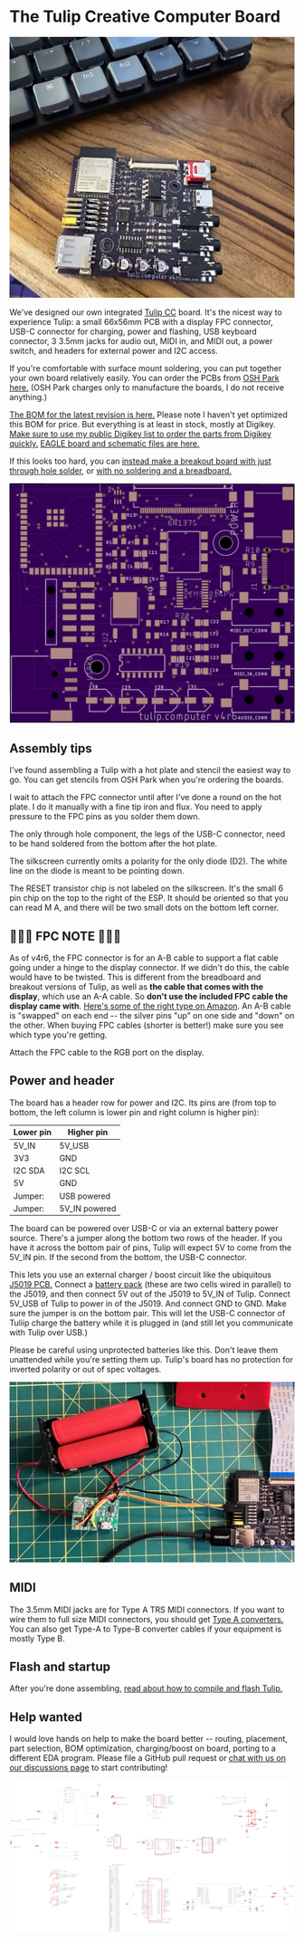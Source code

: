 # The Tulip Creative Computer Board

![Tulip Board](https://raw.githubusercontent.com/bwhitman/tulipcc/main/docs/pics/board.jpg)

We've designed our own integrated [Tulip CC](../README.md) board. It's the nicest way to experience Tulip: a small 66x56mm PCB with a display FPC connector, USB-C connector for charging, power and flashing, USB keyboard connector, 3 3.5mm jacks for audio out, MIDI in, and MIDI out, a power switch, and headers for external power and I2C access. 

If you're comfortable with surface mount soldering, you can put together your own board relatively easily. You can order the PCBs from [OSH Park here.](https://oshpark.com/shared_projects/Xv9QDKgz) (OSH Park charges only to manufacture the boards, I do not receive anything.)

[The BOM for the latest revision is here.](https://github.com/bwhitman/tulipcc/blob/main/docs/pcbs/tulip4_board_v4r6/tulip_board_bom.csv) Please note I haven't yet optimized this BOM for price. But everything is at least in stock, mostly at Digikey. [Make sure to use my public Digikey list to order the parts from Digikey quickly.](https://www.digikey.com/en/mylists/list/90SZQTXF6W) [EAGLE board and schematic files are here.](https://github.com/bwhitman/tulipcc/tree/main/docs/pcbs/tulip4_board_v4r6) 

If this looks too hard, you can [instead make a breakout board with just through hole solder](tulip_breakout.md), or [with no soldering and a breadboard.](tulip_breadboard.md)

![Tulip Board](https://raw.githubusercontent.com/bwhitman/tulipcc/main/docs/pics/board_unpop.png)


## Assembly tips

I've found assembling a Tulip with a hot plate and stencil the easiest way to go. You can get stencils from OSH Park when you're ordering the boards. 

I wait to attach the FPC connector until after I've done a round on the hot plate. I do it manually with a fine tip iron and flux. You need to apply pressure to the FPC pins as you solder them down. 

The only through hole component, the legs of the USB-C connector, need to be hand soldered from the bottom after the hot plate. 

The silkscreen currently omits a polarity for the only diode (D2). The white line on the diode is meant to be pointing down. 

The RESET transistor chip is not labeled on the silkscreen. It's the small 6 pin chip on the top to the right of the ESP. It should be oriented so that you can read M A, and there will be two small dots on the bottom left corner. 



## 🚨🚨🚨 FPC NOTE 🚨🚨🚨
As of v4r6, the FPC connector is for an A-B cable to support a flat cable going under a hinge to the display connector. If we didn't do this, the cable would have to be twisted. This is different from the breadboard and breakout versions of Tulip, as well as **the cable that comes with the display**, which use an A-A cable. So **don't use the included FPC cable the display came with**. [Here's some of the right type on Amazon](https://www.amazon.com/ITROLLE-Length-Flexible-Ribbon-Cables/dp/B0928Q1N2Z/). An A-B cable is "swapped" on each end -- the silver pins "up" on one side and "down" on the other. When buying FPC cables (shorter is better!) make sure you see which type you're getting. 

Attach the FPC cable to the RGB port on the display.


## Power and header

The board has a header row for power and I2C. Its pins are (from top to bottom, the left column is lower pin and right column is higher pin):

| Lower pin   | Higher pin | 
| ------------| ---------- | 
| 5V_IN | 5V_USB | 
| 3V3 | GND | 
| I2C SDA | I2C SCL |
| 5V | GND |
| Jumper: | USB powered |
| Jumper: | 5V_IN powered |

The board can be powered over USB-C or via an external battery power source. There's a jumper along the bottom two rows of the header. If you have it across the bottom pair of pins, Tulip will expect 5V to come from the 5V_IN pin. If the second from the bottom, the USB-C connector. 

This lets you use an external charger / boost circuit like the ubiquitous [J5019 PCB.](https://www.amazon.com/dp/B08GWTBD3T?th=1) Connect a [battery pack](https://www.amazon.com/dp/B07FRYPYTK?th=1) (these are two cells wired in parallel) to the J5019, and then connect 5V out of the J5019 to 5V_IN of Tulip. Connect 5V_USB of Tulip to power in of the J5019. And connect GND to GND. Make sure the jumper is on the bottom pair. This will let the USB-C connector of Tuliip charge the battery while it is plugged in (and still let you communicate with Tulip over USB.)

Please be careful using unprotected batteries like this. Don't leave them unattended while you're setting them up. Tulip's board has no protection for inverted polarity or out of spec voltages.

![Battery setup](https://raw.githubusercontent.com/bwhitman/tulipcc/main/docs/pics/battery.jpg)

## MIDI

The 3.5mm MIDI jacks are for Type A TRS MIDI connectors. If you want to wire them to full size MIDI connectors, you should get [Type A converters.](https://www.amazon.com/ZAWDIO-Breakout-LittleBits-Female-Electribe/dp/B08WHSP7ZL/) You can also get Type-A to Type-B converter cables if your equipment is mostly Type B. 


## Flash and startup

After you're done assembling, [read about how to compile and flash Tulip.](tulip_flashing.md)


## Help wanted

I would love hands on help to make the board better -- routing, placement, part selection, BOM optimization, charging/boost on board, porting to a different EDA program. Please file a GitHub pull request or [chat with us on our discussions page](https://github.com/bwhitman/tulipcc/discussions) to start contributing!


![Schematic](https://raw.githubusercontent.com/bwhitman/tulipcc/main/docs/pcbs/tulip4_board_v4r6/schematic.png)






